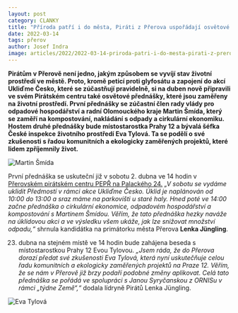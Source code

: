 ```yaml
---
layout: post
category: CLANKY
title: "Příroda patří i do města, Piráti z Přerova uspořádají osvětové přednášky"
date: 2022-03-14
tags: přerov
author: Josef Indra
image: articles/2022/2022-03-14-priroda-patri-i-do-mesta-pirati-z-prerova-usporadaji-sovetove-prednasky.jpg  #751x422 pixelu
---
```

**Pirátům v Přerově není jedno, jakým způsobem se vyvíjí stav životní prostředí ve městě. Proto, kromě peticí proti glyfosátu a zapojení do akcí Ukliďme Česko, které se zúčastňují pravidelně, si na duben nově připravili ve svém Pirátském centru také osvětové přednášky, které jsou zaměřeny na životní prostředí. První přednášky se zúčastní člen rady vlády pro odpadové hospodářství a radní Olomouckého kraje Martin Šmída, který se zaměří na kompostování, nakládání s odpady a cirkulární ekonomiku. Hostem druhé přednášky bude místostarostka Prahy 12 a bývalá šéfka České inspekce životního prostředí Eva Tylová. Ta se podělí o své zkušenosti s řadou komunitních a ekologicky zaměřených projektů, které lidem zpříjemnily život.**

![Martin Šmída](https://a.pirati.cz/olomoucky/img/uklidy_odpady.jpg)

První přednáška se uskuteční již v sobotu 2. dubna ve 14 hodin v [Přerovském pirátském centru PEPŘ na Palackého 24.](https://prerov.pirati.cz/pepr/) *„V sobotu se vydáme uklidit Předmostí v rámci akce Ukliďme Česko. Úklid je naplánován od 10:00 do 13:00 a sraz máme na parkovišti u staré haly. Hned poté ve 14:00 začne přednáška o cirkulární ekonomice, odpadovém hospodářství a kompostování s Martinem Šmídou. Věřím, že tato přednáška hezky naváže na úklidovou akci a ve výsledku všem ukáže, jak lze snižovat množství odpadu,“* shrnula kandidátka na primátorku města Přerova **Lenka Jüngling**.

23. dubna na stejném místě ve 14 hodin bude zahájena beseda s místostarostkou Prahy 12 Evou Tylovou. *„Jsem ráda, že do Přerova dorazí předat své zkušenosti Eva Tylová, která nyní uskutečňuje celou řadu komunitních a ekologicky zaměřených projektů na Praze 12. Věřím, že se nám v Přerově již brzy podaří podobné změny aplikovat. Celá tato přednáška se pořádá ve spolupráci s Janou Syryčanskou z ORNISu v rámci „týdne Země“,“* dodala lídryně Pirátů Lenka Jüngling.

![Eva Tylová](https://a.pirati.cz/olomoucky/img/cover_event_tylova.jpg)
